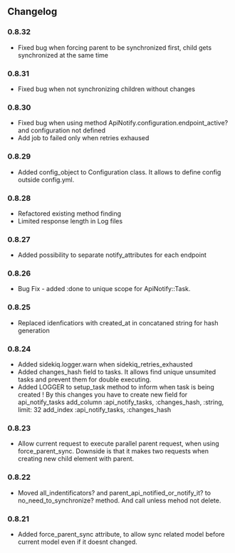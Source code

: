 ## Changelog

### 0.8.32
* Fixed bug when forcing parent to be synchronized first, child gets synchronized at the same time

### 0.8.31
* Fixed bug when not synchronizing children without changes

### 0.8.30
* Fixed bug when using method ApiNotify.configuration.endpoint_active? and configuration not defined
* Add job to failed only when retries exhaused

### 0.8.29
* Added config_object to Configuration class. It allows to define config outside config.yml.

### 0.8.28
* Refactored existing method finding
* Limited response length in Log files

### 0.8.27
* Added possibility to separate notify_attributes for each endpoint

### 0.8.26
* Bug Fix - added :done to unique scope for ApiNotify::Task.

### 0.8.25
* Replaced idenficatiors with created_at in concataned string for hash generation

### 0.8.24
* Added sidekiq.logger.warn when sidekiq_retries_exhausted
* Added changes_hash field to tasks. It allows find unique unsumited tasks and prevent them for double executing.
* Added LOGGER to setup_task method to inform when task is being created
! By this changes you have to create new field for api_notify_tasks
    add_column :api_notify_tasks, :changes_hash, :string, limit: 32
    add_index :api_notify_tasks, :changes_hash

### 0.8.23
* Allow current request to execute parallel parent request, when using force_parent_sync. Downside is that it makes two requests when creating new child element with parent.

### 0.8.22
* Moved all_indentificators? and parent_api_notified_or_notify_it? to no_need_to_synchronize? method. And call unless mehod not delete.

### 0.8.21
* Added force_parent_sync attribute, to allow sync related model before current model even if it doesnt changed.
